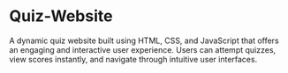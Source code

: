 # Quiz-Website
A dynamic quiz website built using HTML, CSS, and JavaScript that offers an engaging and interactive user experience. Users can attempt quizzes, view scores instantly, and navigate through intuitive user interfaces. 
